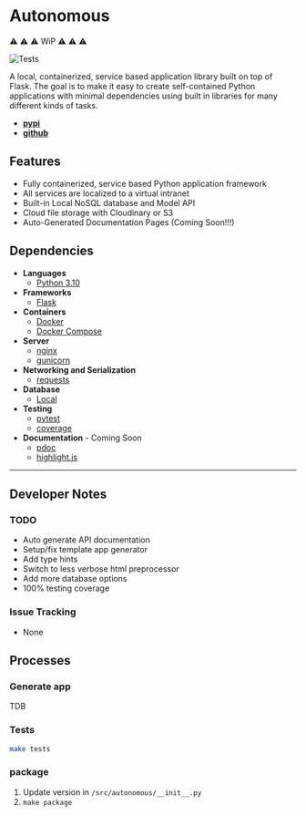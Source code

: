 # Autonomous

:warning: :warning: :warning: WiP :warning: :warning: :warning:

![Tests](https://github.com/Sallenmoore/autonomous/actions/workflows/tests.yml/badge.svg)

A local, containerized, service based application library built on top of Flask.
The goal is to make it easy to create self-contained Python applications with minimal dependencies using built in libraries for many different kinds of tasks.

- **[pypi](https://test.pypi.org/project/autonomous)**
- **[github](https://github.com/Sallenmoore/autonomous)**

## Features

- Fully containerized, service based Python application framework
- All services are localized to a virtual intranet
- Built-in Local NoSQL database and Model API
- Cloud file storage with Cloudinary or S3
- Auto-Generated Documentation Pages (Coming Soon!!!)

## Dependencies

- **Languages**
  - [Python 3.10](/Dev/language/python)
- **Frameworks**
  - [Flask](https://flask.palletsprojects.com/en/2.1.x/)
- **Containers**
  - [Docker](https://docs.docker.com/)
  - [Docker Compose](https://github.com/compose-spec/compose-spec/blob/master/spec.md)
- **Server**
  - [nginx](https://docs.nginx.com/nginx/)
  - [gunicorn](https://docs.gunicorn.org/en/stable/configure.html)
- **Networking and Serialization**
  - [requests](https://requests.readthedocs.io/en/latest/)
- **Database**
  - [Local](https://tinydb.readthedocs.io/en/latest/)
- **Testing**
  - [pytest](/Dev/tools/pytest)
  - [coverage](https://coverage.readthedocs.io/en/6.4.1/cmd.html)
- **Documentation** - Coming Soon
  - [pdoc](https://pdoc.dev/docs/pdoc/doc.html)
  - [highlight.js](https://highlightjs.org/)

---

## Developer Notes

### TODO

- Auto generate API documentation
- Setup/fix template app generator
- Add type hints
- Switch to less verbose html preprocessor
- Add more database options
- 100% testing coverage

### Issue Tracking

- None

## Processes

### Generate app

TDB

### Tests

```sh
make tests
```

### package

1. Update version in `/src/autonomous/__init__.py`
2. `make package`
